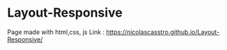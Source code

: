# Layout-Responsive
Page made with html,css, js
Link : https://nicolascasstro.github.io/Layout-Responsive/
